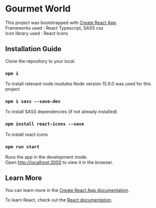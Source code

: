 # Gourmet World

This project was bootstrapped with [Create React App](https://github.com/facebook/create-react-app).\
Frameworks used : React Typescript, SASS css\
Icon library used : React Icons

## Installation Guide

Clone the repository to your local.

### `npm i`

To install relevant node modules
Node version 15.9.0 was used for this project

### `npm i sass --save-dev`

To install SASS dependencies (if not already installed)

### `npm install react-icons --save`

To install react icons

### `npm run start`

Runs the app in the development mode.\
Open [http://localhost:3000](http://localhost:3000) to view it in the browser.

## Learn More

You can learn more in the [Create React App documentation](https://facebook.github.io/create-react-app/docs/getting-started).

To learn React, check out the [React documentation](https://reactjs.org/).
